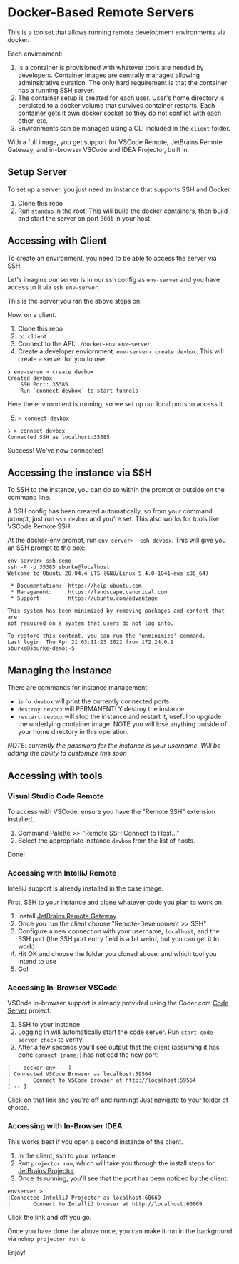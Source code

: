 # Docker-Based Remote Servers

This is a toolset that allows running remote development environments via docker.

Each environment:

1. Is a container is provisioned with whatever tools are needed by developers. Container images are centrally managed allowing adminsitrative curation.  The only hard requirement is that the container has a running SSH server.
2. The container setup is created for each user.  User's home directory is persisted to a docker volume that survives container restarts.  Each container gets it own docker 
socket so they do not conflict with each other, etc.
3. Environments can be managed using a CLI included in the `client` folder.

With a full image, you get support for VSCode Remote, JetBrains Remote Gateway, and in-browser VSCode and IDEA Projector, built in.

## Setup Server

To set up a server, you just need an instance that supports SSH and Docker.

1. Clone this repo
2. Run `standup` in the root.  This will build the docker containers, then build and start the server on port `3001` in your host.


## Accessing with Client

To create an environment, you need to be able to access the server via SSH.

Let's imagine our  server is in our ssh config as `env-server` and you have access to it via `ssh env-server`.

This is the server you ran the above steps on.

Now, on a client.

1. Clone this repo
2. `cd client`
3. Connect to the API: `./docker-env env-server`.  
4. Create a developer enviornment: `env-server> create devbox`.  This will create a server for you to use:

```
❯ env-server> create devbox
Created devbox
	SSH Port: 35385
    Run `connect devbox` to start tunnels
```

Here the environment is running, so we set up our local ports to access it.

5. `> connect devbox`

```
❯ > connect devbox
Connected SSH as localhost:35385
```

Success! We've now connected!

## Accessing the instance via SSH

To SSH to the instance, you can do so within the prompt or outside on the command line.

A SSH config has been created automatically, so from your command prompt, just run `ssh devbox` and you're set. This also works for tools like VSCode Remote SSH.

At the docker-env prompt, run `env-server>  ssh devbox`.  This will give you an SSH prompt to the box:

```
env-server> ssh demo
ssh -A -p 35385 sburke@localhost
Welcome to Ubuntu 20.04.4 LTS (GNU/Linux 5.4.0-1041-aws x86_64)

 * Documentation:  https://help.ubuntu.com
 * Management:     https://landscape.canonical.com
 * Support:        https://ubuntu.com/advantage

This system has been minimized by removing packages and content that are
not required on a system that users do not log into.

To restore this content, you can run the 'unminimize' command.
Last login: Thu Apr 21 03:11:23 2022 from 172.24.0.1
sburke@sburke-demo:~$ 
```

## Managing the instance

There are commands for instance management:

* `info devbox` will print the currently connected ports
* `destroy devbox` will PERMANENTLY destroy the instance
* `restart devbox` will stop the instance and restart it, useful to upgrade the underlying container image. NOTE you will lose anything outside of your home directory in this operation. 

_NOTE: currently the password for the instance is your username.  Will be adding the ability to customize this soon_

## Accessing with tools

### Visual Studio Code Remote
To access with VSCode, ensure you have the "Remote SSH" extension installed.

1. Command Palette >> "Remote SSH Connect to Host..."
2. Select the appropriate instance `devbox` from the list of hosts.

Done!

### Accessing with IntelliJ Remote
IntelliJ support is already installed in the base image.

First, SSH to your instance and clone whatever code you plan to work on.


1. Install [JetBrains Remote Gateway](https://www.jetbrains.com/remote-development/gateway/)
2. Once you run the client choose "Remote-Development >> SSH"
3. Configure a new connection with your username, `localhost`, and the SSH port (the SSH port entry field is a bit weird, but you can get it to work)
4. Hit OK and choose the folder you cloned above, and which tool you intend to use
5. Go!

### Accessing In-Browser VSCode

VSCode in-browser support is already provided using the Coder.com [Code Server](https://github.com/coder/code-server) project.

1. SSH to your instance
2. Logging in will automatically start the code server. Run `start-code-server check` to verify.
3. After a few seconds you'll see output that the client (assuming it has done `connect [name]`) has noticed the new port:

```
[ -- docker-env -- ]
| Connected VSCode Browser as localhost:59564
|       Connect to VSCode browser at http://localhost:59564
[ -- ]
```

Click on that link and you're off and running!  Just navigate to your folder of choice.

### Accessing with In-Browser IDEA

This works best if you open a second instance of the client.

1. In the client, ssh to your instance
2. Run `projector run`, which will take you through the install steps for [JetBrains Projector](https://lp.jetbrains.com/projector/)
3. Once its running, you'll see that the port has been noticed by the client:

```
envserver > 
|Connected IntelliJ Projector as localhost:60669
|       Connect to IntelliJ browser at http://localhost:60669
```

Click the link and off you go.  

Once you have done the above once, you can make it run in the background via `nohup projector run &`

Enjoy!